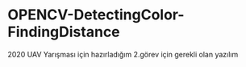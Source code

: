 # OPENCV-DetectingColor-FindingDistance
2020 UAV Yarışması için hazırladığım 2.görev için gerekli olan yazılım
